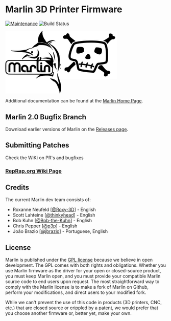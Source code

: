 # Marlin 3D Printer Firmware

[![Maintenance](https://img.shields.io/badge/Maintained%3F-yes-green.svg)](https://github.com/iliyan61/iliyan61/graphs/commit-activity)
![Build Status](https://img.shields.io/badge/Build%20Passing%3F-Probs%20not-blue)

<img align="top" width=175 src="buildroot/share/pixmaps/logo/marlin-250.png" /><img align="top" width=175 src="atc.png" />

Additional documentation can be found at the [Marlin Home Page](http://marlinfw.org/).

## Marlin 2.0 Bugfix Branch

Download earlier versions of Marlin on the [Releases page](https://github.com/MarlinFirmware/Marlin/releases).

## Submitting Patches

Check the WiKi on PR's and bugfixes

### [RepRap.org Wiki Page](http://reprap.org/wiki/Marlin)

## Credits

The current Marlin dev team consists of:
 - Roxanne Neufeld [[@Roxy-3D](https://github.com/Roxy-3D)] - English
 - Scott Lahteine [[@thinkyhead](https://github.com/thinkyhead)] - English
 - Bob Kuhn [[@Bob-the-Kuhn](https://github.com/Bob-the-Kuhn)] - English
 - Chris Pepper [[@p3p](https://github.com/p3p)] - English
 - João Brazio [[@jbrazio](https://github.com/jbrazio)] - Portuguese, English

## License

Marlin is published under the [GPL license](/LICENSE) because we believe in open development. The GPL comes with both rights and obligations. Whether you use Marlin firmware as the driver for your open or closed-source product, you must keep Marlin open, and you must provide your compatible Marlin source code to end users upon request. The most straightforward way to comply with the Marlin license is to make a fork of Marlin on Github, perform your modifications, and direct users to your modified fork.

While we can't prevent the use of this code in products (3D printers, CNC, etc.) that are closed source or crippled by a patent, we would prefer that you choose another firmware or, better yet, make your own.
